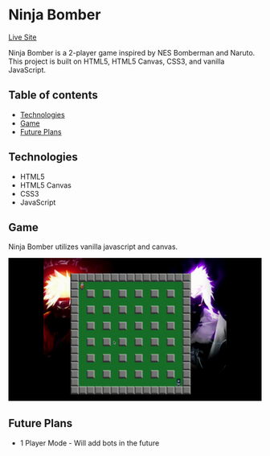 # Ninja Bomber

[Live Site](https://www.jjyang.me/ninja_bomber)

Ninja Bomber is a 2-player game inspired by NES Bomberman and Naruto. This project is built on HTML5, HTML5 Canvas, CSS3, and vanilla JavaScript.

## Table of contents
* [Technologies](#technologies)
* [Game](#game)
* [Future Plans](#future-plans)

## Technologies

* HTML5
* HTML5 Canvas
* CSS3
* JavaScript

## Game

Ninja Bomber utilizes vanilla javascript and canvas.

![Display](/src/images/ninjaBomber.gif)

## Future Plans

* 1 Player Mode - Will add bots in the future